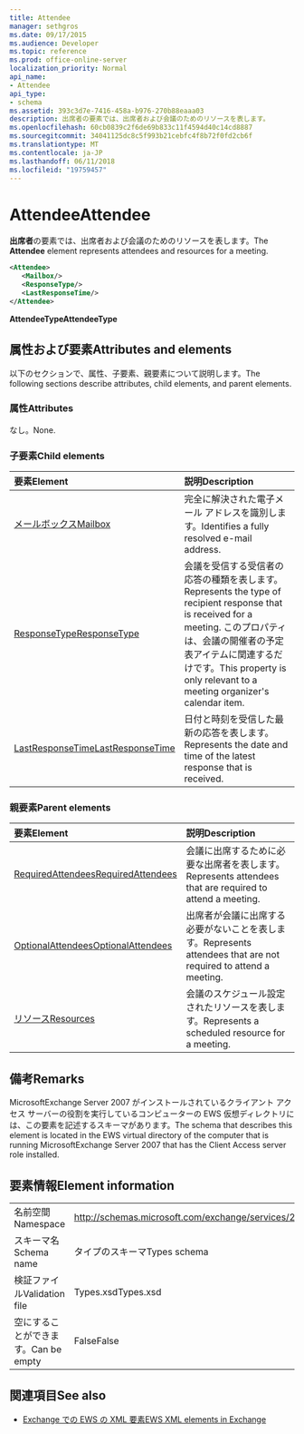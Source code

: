 ```yaml
---
title: Attendee
manager: sethgros
ms.date: 09/17/2015
ms.audience: Developer
ms.topic: reference
ms.prod: office-online-server
localization_priority: Normal
api_name:
- Attendee
api_type:
- schema
ms.assetid: 393c3d7e-7416-458a-b976-270b88eaaa03
description: 出席者の要素では、出席者および会議のためのリソースを表します。
ms.openlocfilehash: 60cb0839c2f6de69b833c11f4594d40c14cd8887
ms.sourcegitcommit: 34041125dc8c5f993b21cebfc4f8b72f0fd2cb6f
ms.translationtype: MT
ms.contentlocale: ja-JP
ms.lasthandoff: 06/11/2018
ms.locfileid: "19759457"
---
```

# <a name="attendee"></a><span data-ttu-id="953ff-103">Attendee</span><span class="sxs-lookup"><span data-stu-id="953ff-103">Attendee</span></span>

<span data-ttu-id="953ff-104">**出席者**の要素では、出席者および会議のためのリソースを表します。</span><span class="sxs-lookup"><span data-stu-id="953ff-104">The **Attendee** element represents attendees and resources for a meeting.</span></span> 
  
```xml
<Attendee>
   <Mailbox/>
   <ResponseType/>
   <LastResponseTime/>
</Attendee>
```

 <span data-ttu-id="953ff-105">**AttendeeType**</span><span class="sxs-lookup"><span data-stu-id="953ff-105">**AttendeeType**</span></span>
## <a name="attributes-and-elements"></a><span data-ttu-id="953ff-106">属性および要素</span><span class="sxs-lookup"><span data-stu-id="953ff-106">Attributes and elements</span></span>

<span data-ttu-id="953ff-107">以下のセクションで、属性、子要素、親要素について説明します。</span><span class="sxs-lookup"><span data-stu-id="953ff-107">The following sections describe attributes, child elements, and parent elements.</span></span>
  
### <a name="attributes"></a><span data-ttu-id="953ff-108">属性</span><span class="sxs-lookup"><span data-stu-id="953ff-108">Attributes</span></span>

<span data-ttu-id="953ff-109">なし。</span><span class="sxs-lookup"><span data-stu-id="953ff-109">None.</span></span>
  
### <a name="child-elements"></a><span data-ttu-id="953ff-110">子要素</span><span class="sxs-lookup"><span data-stu-id="953ff-110">Child elements</span></span>

|<span data-ttu-id="953ff-111">**要素**</span><span class="sxs-lookup"><span data-stu-id="953ff-111">**Element**</span></span>|<span data-ttu-id="953ff-112">**説明**</span><span class="sxs-lookup"><span data-stu-id="953ff-112">**Description**</span></span>|
|:-----|:-----|
|[<span data-ttu-id="953ff-113">メールボックス</span><span class="sxs-lookup"><span data-stu-id="953ff-113">Mailbox</span></span>](mailbox.md) <br/> |<span data-ttu-id="953ff-114">完全に解決された電子メール アドレスを識別します。</span><span class="sxs-lookup"><span data-stu-id="953ff-114">Identifies a fully resolved e-mail address.</span></span>  <br/> |
|[<span data-ttu-id="953ff-115">ResponseType</span><span class="sxs-lookup"><span data-stu-id="953ff-115">ResponseType</span></span>](responsetype.md) <br/> |<span data-ttu-id="953ff-116">会議を受信する受信者の応答の種類を表します。</span><span class="sxs-lookup"><span data-stu-id="953ff-116">Represents the type of recipient response that is received for a meeting.</span></span> <span data-ttu-id="953ff-117">このプロパティは、会議の開催者の予定表アイテムに関連するだけです。</span><span class="sxs-lookup"><span data-stu-id="953ff-117">This property is only relevant to a meeting organizer's calendar item.</span></span>  <br/> |
|[<span data-ttu-id="953ff-118">LastResponseTime</span><span class="sxs-lookup"><span data-stu-id="953ff-118">LastResponseTime</span></span>](lastresponsetime.md) <br/> |<span data-ttu-id="953ff-119">日付と時刻を受信した最新の応答を表します。</span><span class="sxs-lookup"><span data-stu-id="953ff-119">Represents the date and time of the latest response that is received.</span></span>  <br/> |
   
### <a name="parent-elements"></a><span data-ttu-id="953ff-120">親要素</span><span class="sxs-lookup"><span data-stu-id="953ff-120">Parent elements</span></span>

|<span data-ttu-id="953ff-121">**要素**</span><span class="sxs-lookup"><span data-stu-id="953ff-121">**Element**</span></span>|<span data-ttu-id="953ff-122">**説明**</span><span class="sxs-lookup"><span data-stu-id="953ff-122">**Description**</span></span>|
|:-----|:-----|
|[<span data-ttu-id="953ff-123">RequiredAttendees</span><span class="sxs-lookup"><span data-stu-id="953ff-123">RequiredAttendees</span></span>](requiredattendees.md) <br/> |<span data-ttu-id="953ff-124">会議に出席するために必要な出席者を表します。</span><span class="sxs-lookup"><span data-stu-id="953ff-124">Represents attendees that are required to attend a meeting.</span></span>  <br/> |
|[<span data-ttu-id="953ff-125">OptionalAttendees</span><span class="sxs-lookup"><span data-stu-id="953ff-125">OptionalAttendees</span></span>](optionalattendees.md) <br/> |<span data-ttu-id="953ff-126">出席者が会議に出席する必要がないことを表します。</span><span class="sxs-lookup"><span data-stu-id="953ff-126">Represents attendees that are not required to attend a meeting.</span></span>  <br/> |
|[<span data-ttu-id="953ff-127">リソース</span><span class="sxs-lookup"><span data-stu-id="953ff-127">Resources</span></span>](resources.md) <br/> |<span data-ttu-id="953ff-128">会議のスケジュール設定されたリソースを表します。</span><span class="sxs-lookup"><span data-stu-id="953ff-128">Represents a scheduled resource for a meeting.</span></span>  <br/> |
   
## <a name="remarks"></a><span data-ttu-id="953ff-129">備考</span><span class="sxs-lookup"><span data-stu-id="953ff-129">Remarks</span></span>

<span data-ttu-id="953ff-130">MicrosoftExchange Server 2007 がインストールされているクライアント アクセス サーバーの役割を実行しているコンピューターの EWS 仮想ディレクトリには、この要素を記述するスキーマがあります。</span><span class="sxs-lookup"><span data-stu-id="953ff-130">The schema that describes this element is located in the EWS virtual directory of the computer that is running MicrosoftExchange Server 2007 that has the Client Access server role installed.</span></span>
  
## <a name="element-information"></a><span data-ttu-id="953ff-131">要素情報</span><span class="sxs-lookup"><span data-stu-id="953ff-131">Element information</span></span>

|||
|:-----|:-----|
|<span data-ttu-id="953ff-132">名前空間</span><span class="sxs-lookup"><span data-stu-id="953ff-132">Namespace</span></span>  <br/> |http://schemas.microsoft.com/exchange/services/2006/types  <br/> |
|<span data-ttu-id="953ff-133">スキーマ名</span><span class="sxs-lookup"><span data-stu-id="953ff-133">Schema name</span></span>  <br/> |<span data-ttu-id="953ff-134">タイプのスキーマ</span><span class="sxs-lookup"><span data-stu-id="953ff-134">Types schema</span></span>  <br/> |
|<span data-ttu-id="953ff-135">検証ファイル</span><span class="sxs-lookup"><span data-stu-id="953ff-135">Validation file</span></span>  <br/> |<span data-ttu-id="953ff-136">Types.xsd</span><span class="sxs-lookup"><span data-stu-id="953ff-136">Types.xsd</span></span>  <br/> |
|<span data-ttu-id="953ff-137">空にすることができます。</span><span class="sxs-lookup"><span data-stu-id="953ff-137">Can be empty</span></span>  <br/> |<span data-ttu-id="953ff-138">False</span><span class="sxs-lookup"><span data-stu-id="953ff-138">False</span></span>  <br/> |
   
## <a name="see-also"></a><span data-ttu-id="953ff-139">関連項目</span><span class="sxs-lookup"><span data-stu-id="953ff-139">See also</span></span>

- [<span data-ttu-id="953ff-140">Exchange での EWS の XML 要素</span><span class="sxs-lookup"><span data-stu-id="953ff-140">EWS XML elements in Exchange</span></span>](ews-xml-elements-in-exchange.md)

